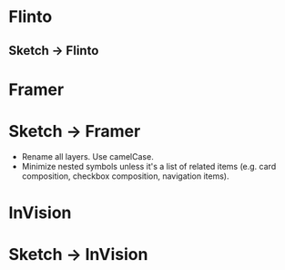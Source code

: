 # Flinto
## Sketch -> Flinto

# Framer
# Sketch -> Framer
- Rename all layers. Use camelCase.
- Minimize nested symbols unless it's a list of related items (e.g. card composition, checkbox composition, navigation items).

# InVision
# Sketch -> InVision
